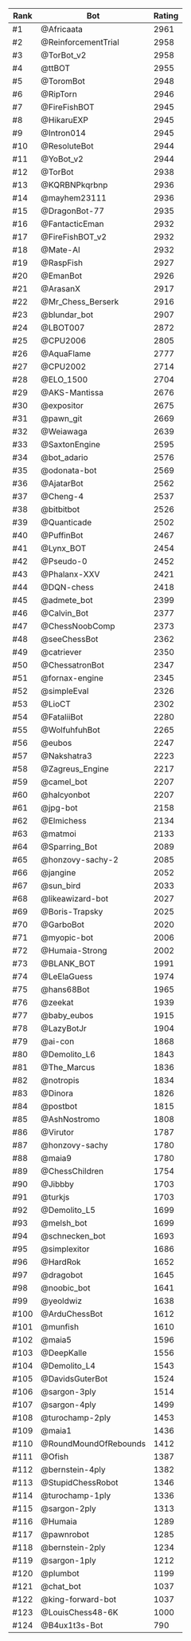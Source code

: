 Rank|Bot|Rating
---|---|---
#1|@Africaata|2961
#2|@ReinforcementTrial|2958
#3|@TorBot_v2|2958
#4|@ttBOT|2955
#5|@ToromBot|2948
#6|@RipTorn|2946
#7|@FireFishBOT|2945
#8|@HikaruEXP|2945
#9|@Intron014|2945
#10|@ResoluteBot|2944
#11|@YoBot_v2|2944
#12|@TorBot|2938
#13|@KQRBNPkqrbnp|2936
#14|@mayhem23111|2936
#15|@DragonBot-77|2935
#16|@FantacticEman|2932
#17|@FireFishBOT_v2|2932
#18|@Mate-AI|2932
#19|@RaspFish|2927
#20|@EmanBot|2926
#21|@ArasanX|2917
#22|@Mr_Chess_Berserk|2916
#23|@blundar_bot|2907
#24|@LBOT007|2872
#25|@CPU2006|2805
#26|@AquaFlame|2777
#27|@CPU2002|2714
#28|@ELO_1500|2704
#29|@AKS-Mantissa|2676
#30|@expositor|2675
#31|@pawn_git|2669
#32|@Weiawaga|2639
#33|@SaxtonEngine|2595
#34|@bot_adario|2576
#35|@odonata-bot|2569
#36|@AjatarBot|2562
#37|@Cheng-4|2537
#38|@bitbitbot|2526
#39|@Quanticade|2502
#40|@PuffinBot|2467
#41|@Lynx_BOT|2454
#42|@Pseudo-0|2452
#43|@Phalanx-XXV|2421
#44|@DQN-chess|2418
#45|@admete_bot|2399
#46|@Calvin_Bot|2377
#47|@ChessNoobComp|2373
#48|@seeChessBot|2362
#49|@catriever|2350
#50|@ChessatronBot|2347
#51|@fornax-engine|2345
#52|@simpleEval|2326
#53|@LioCT|2302
#54|@FataliiBot|2280
#55|@WolfuhfuhBot|2265
#56|@eubos|2247
#57|@Nakshatra3|2223
#58|@Zagreus_Engine|2217
#59|@camel_bot|2207
#60|@halcyonbot|2207
#61|@jpg-bot|2158
#62|@Elmichess|2134
#63|@matmoi|2133
#64|@Sparring_Bot|2089
#65|@honzovy-sachy-2|2085
#66|@jangine|2052
#67|@sun_bird|2033
#68|@likeawizard-bot|2027
#69|@Boris-Trapsky|2025
#70|@GarboBot|2020
#71|@myopic-bot|2006
#72|@Humaia-Strong|2002
#73|@BLANK_BOT|1991
#74|@LeElaGuess|1974
#75|@hans68Bot|1965
#76|@zeekat|1939
#77|@baby_eubos|1915
#78|@LazyBotJr|1904
#79|@ai-con|1868
#80|@Demolito_L6|1843
#81|@The_Marcus|1836
#82|@notropis|1834
#83|@Dinora|1826
#84|@postbot|1815
#85|@AshNostromo|1808
#86|@Virutor|1787
#87|@honzovy-sachy|1780
#88|@maia9|1780
#89|@ChessChildren|1754
#90|@Jibbby|1703
#91|@turkjs|1703
#92|@Demolito_L5|1699
#93|@melsh_bot|1699
#94|@schnecken_bot|1693
#95|@simplexitor|1686
#96|@HardRok|1652
#97|@dragobot|1645
#98|@noobic_bot|1641
#99|@yeoldwiz|1638
#100|@ArduChessBot|1612
#101|@munfish|1610
#102|@maia5|1596
#103|@DeepKalle|1556
#104|@Demolito_L4|1543
#105|@DavidsGuterBot|1524
#106|@sargon-3ply|1514
#107|@sargon-4ply|1499
#108|@turochamp-2ply|1453
#109|@maia1|1436
#110|@RoundMoundOfRebounds|1412
#111|@Ofish|1387
#112|@bernstein-4ply|1382
#113|@StupidChessRobot|1346
#114|@turochamp-1ply|1336
#115|@sargon-2ply|1313
#116|@Humaia|1289
#117|@pawnrobot|1285
#118|@bernstein-2ply|1234
#119|@sargon-1ply|1212
#120|@plumbot|1199
#121|@chat_bot|1037
#122|@king-forward-bot|1037
#123|@LouisChess48-6K|1000
#124|@B4ux1t3s-Bot|790
